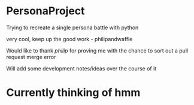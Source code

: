 # PersonaProject

Trying to recreate a single persona battle with python

very cool, keep up the good work - philipandwaffle 

Would like to thank <i>philip</i> for proving me with the chance to sort out a pull request merge error

Will add some development notes/ideas over the course of it

<h1>Currently thinking of hmm</h1>
